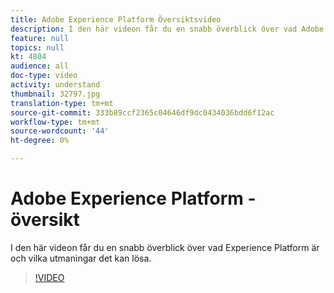 ```yaml
---
title: Adobe Experience Platform Översiktsvideo
description: I den här videon får du en snabb överblick över vad Adobe Experience Platform är och vilka utmaningar det kan lösa.
feature: null
topics: null
kt: 4804
audience: all
doc-type: video
activity: understand
thumbnail: 32797.jpg
translation-type: tm+mt
source-git-commit: 333b89ccf2365c04646df9dc0434036bdd6f12ac
workflow-type: tm+mt
source-wordcount: '44'
ht-degree: 0%

---
```



# Adobe Experience Platform - översikt

I den här videon får du en snabb överblick över vad Experience Platform är och vilka utmaningar det kan lösa.

>[!VIDEO](https://video.tv.adobe.com/v/32797?quality=12&learn=on)